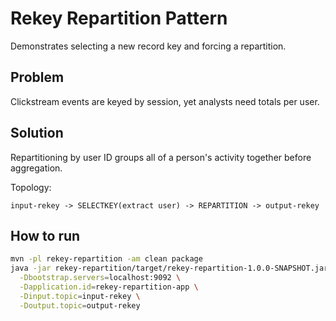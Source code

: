 # Rekey Repartition Pattern

Demonstrates selecting a new record key and forcing a repartition.

## Problem
Clickstream events are keyed by session, yet analysts need totals per user.

## Solution
Repartitioning by user ID groups all of a person's activity together before aggregation.

Topology:
```
input-rekey -> SELECTKEY(extract user) -> REPARTITION -> output-rekey
```

## How to run

```bash
mvn -pl rekey-repartition -am clean package
java -jar rekey-repartition/target/rekey-repartition-1.0.0-SNAPSHOT.jar \
  -Dbootstrap.servers=localhost:9092 \
  -Dapplication.id=rekey-repartition-app \
  -Dinput.topic=input-rekey \
  -Doutput.topic=output-rekey
```
